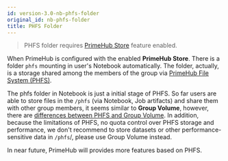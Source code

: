 ```yaml
---
id: version-3.0-nb-phfs-folder
original_id: nb-phfs-folder
title: PHFS Folder
---
```


>PHFS folder requires [PrimeHub Store](design/primehub-store) feature enabled.

When PrimeHub is configured with the enabled **PrimeHub Store**. There is a folder `phfs` mounting in user's Notebook automatically. The folder, actually, is a storage shared among the members of the group via [PrimeHub File System (PHFS)](design/phfs).

The phfs folder in Notebook is just a initial stage of PHFS. So far users are able to store files in the `/phfs` (via Notebook, Job artifacts) and share them with other group members, it seems similar to **Group Volume**, however, there are [differences between PHFS and Group Volume](design/phfs#comparing-to-group-volume). In addition, because the limitations of PHFS, no quota control over PHFS storage and performance, we don't recommend to store datasets or other performance-sensitive data in `/phfs`/, please use Group Volume instead.

In near future, PrimeHub will provides more features based on PHFS.
